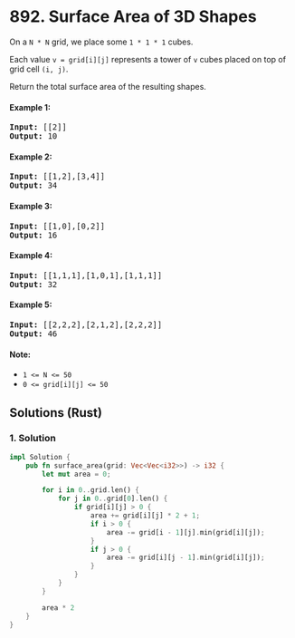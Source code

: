 # 892. Surface Area of 3D Shapes
On a ```N * N``` grid, we place some ```1 * 1 * 1``` cubes.

Each value ```v = grid[i][j]``` represents a tower of ```v``` cubes placed on top of grid cell ```(i, j)```.

Return the total surface area of the resulting shapes.

#### Example 1:
<pre>
<strong>Input:</strong> [[2]]
<strong>Output:</strong> 10
</pre>

#### Example 2:
<pre>
<strong>Input:</strong> [[1,2],[3,4]]
<strong>Output:</strong> 34
</pre>

#### Example 3:
<pre>
<strong>Input:</strong> [[1,0],[0,2]]
<strong>Output:</strong> 16
</pre>

#### Example 4:
<pre>
<strong>Input:</strong> [[1,1,1],[1,0,1],[1,1,1]]
<strong>Output:</strong> 32
</pre>

#### Example 5:
<pre>
<strong>Input:</strong> [[2,2,2],[2,1,2],[2,2,2]]
<strong>Output:</strong> 46
</pre>

#### Note:
* ```1 <= N <= 50```
* ```0 <= grid[i][j] <= 50```

## Solutions (Rust)

### 1. Solution
```Rust
impl Solution {
    pub fn surface_area(grid: Vec<Vec<i32>>) -> i32 {
        let mut area = 0;

        for i in 0..grid.len() {
            for j in 0..grid[0].len() {
                if grid[i][j] > 0 {
                    area += grid[i][j] * 2 + 1;
                    if i > 0 {
                        area -= grid[i - 1][j].min(grid[i][j]);
                    }
                    if j > 0 {
                        area -= grid[i][j - 1].min(grid[i][j]);
                    }
                }
            }
        }

        area * 2
    }
}
```
